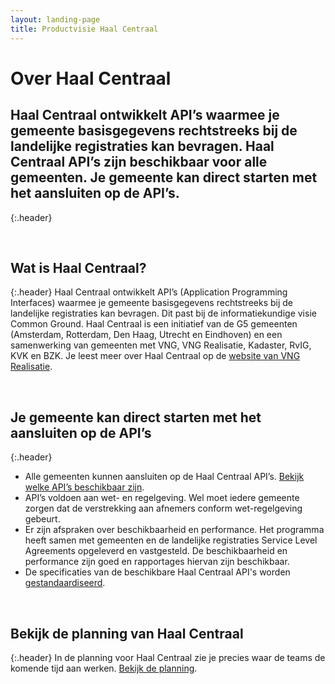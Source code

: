 ```yaml
---
layout: landing-page
title: Productvisie Haal Centraal
---
```


# Over Haal Centraal

## Haal Centraal ontwikkelt API’s waarmee je gemeente basisgegevens rechtstreeks bij de landelijke registraties kan bevragen. Haal Centraal API’s zijn beschikbaar voor alle gemeenten. Je gemeente kan direct starten met het aansluiten op de API’s.
{:.header}

&nbsp;
## Wat is Haal Centraal?
{:.header}
Haal Centraal ontwikkelt API’s (Application Programming Interfaces) waarmee je gemeente basisgegevens rechtstreeks bij de landelijke registraties kan bevragen. Dit past bij de informatiekundige visie Common Ground. Haal Centraal is een initiatief van de G5 gemeenten (Amsterdam, Rotterdam, Den Haag, Utrecht en Eindhoven) en een samenwerking van gemeenten met VNG, VNG Realisatie, Kadaster, RvIG, KVK en BZK. Je leest meer over Haal Centraal op de [website van VNG Realisatie](https://www.vngrealisatie.nl/producten/haal-centraal).

&nbsp;
## Je gemeente kan direct starten met het aansluiten op de API’s
{:.header}
* Alle gemeenten kunnen aansluiten op de Haal Centraal API’s. [Bekijk welke API’s beschikbaar zijn](https://vng-realisatie.github.io/Haal-Centraal/aansluiten-op-apis).
* API’s voldoen aan wet- en regelgeving. Wel moet iedere gemeente zorgen dat de verstrekking aan afnemers conform wet-regelgeving gebeurt. 
* Er zijn afspraken over beschikbaarheid en performance. Het programma heeft samen met gemeenten en de landelijke registraties Service Level Agreements opgeleverd en vastgesteld. De beschikbaarheid en performance zijn goed en rapportages hiervan zijn beschikbaar. 
* De specificaties van de beschikbare Haal Centraal API's worden [gestandaardiseerd](https://www.gemmaonline.nl/index.php/Ontwikkelagenda_API-standaarden).

&nbsp;

## Bekijk de planning van Haal Centraal
{:.header}
In de planning voor Haal Centraal zie je precies waar de teams de komende tijd aan werken. [Bekijk de planning](https://vng-realisatie.github.io/Haal-Centraal/planning).

&nbsp;

&nbsp;
